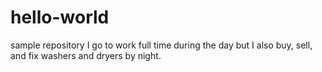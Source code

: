 # hello-world
sample repository
I go to work full time during the day but I also buy, sell, and fix washers and dryers by night.
